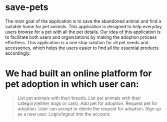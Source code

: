 # save-pets
The main goal of the application is to save the abandoned animal and find a suitable
home for pet animals. This application is designed to help everyday users browse for a pet 
with all the pet details. Our idea of this application is to facilitate both users and organizations 
by making the adoption process effortless. This application is a one stop solution for all pet 
needs and accessories, which helps the users easier to find all the essential products 
accordingly.

# We had built an online platform for pet adoption in which user can: 

 > List pet animals with their breeds. 
 >List pet animals with their category(either dogs or cats). 
 >Add pet for adoption. 
 >Request pet for adoption. 
 >User can accept or delete the request for adoption.
 Sign up as a new user. 
 Login/logout into the account. 
